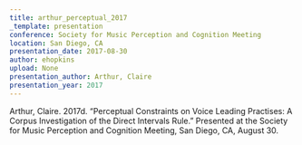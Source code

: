 ```yaml
---
title: arthur_perceptual_2017
_template: presentation
conference: Society for Music Perception and Cognition Meeting
location: San Diego, CA
presentation_date: 2017-08-30
author: ehopkins
upload: None
presentation_author: Arthur, Claire
presentation_year: 2017
---
```

Arthur, Claire. 2017d. “Perceptual Constraints on Voice Leading Practises: A Corpus Investigation of the Direct Intervals Rule.” Presented at the Society for Music Perception and Cognition Meeting, San Diego, CA, August 30.
